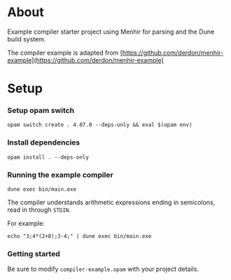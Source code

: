 # About

Example compiler starter project using Menhir for parsing and the Dune build system.

The compiler example is adapted from [https://github.com/derdon/menhir-example](https://github.com/derdon/menhir-example)


# Setup

### Setup opam switch

`opam switch create . 4.07.0 --deps-only && eval $(opam env)`

### Install dependencies

`opam install . --deps-only`


### Running the example compiler

`dune exec bin/main.exe`

The compiler understands arithmetic expressions ending in semicolons, read in through `STDIN`.

For example:

`echo "3;4*(2+8);3-4;" | dune exec bin/main.exe`


### Getting started

Be sure to modify `compiler-example.opam` with your project details.




